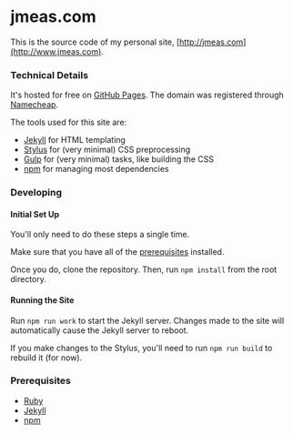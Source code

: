 # jmeas.com

This is the source code of my personal site,
[http://jmeas.com](http://www.jmeas.com).

### Technical Details

It's hosted for free on [GitHub Pages](https://pages.github.com/). The
domain was registered through [Namecheap](http://www.namecheap.com/).

The tools used for this site are:

- [Jekyll](https://jekyllrb.com/) for HTML templating
- [Stylus](http://stylus-lang.com/) for (very minimal) CSS preprocessing
- [Gulp](http://gulpjs.com/) for (very minimal) tasks, like building the CSS
- [npm](https://www.npmjs.com/) for managing most dependencies

### Developing

#### Initial Set Up

You'll only need to do these steps a single time.

Make sure that you have all of the [prerequisites](#prerequisites) installed.

Once you do, clone the repository. Then, run `npm install` from the root
directory.

#### Running the Site

Run `npm run work` to start the Jekyll server. Changes made to the site
will automatically cause the Jekyll server to reboot.

If you make changes to the Stylus, you'll need to run `npm run build` to rebuild
it (for now).

### Prerequisites

- [Ruby](https://www.ruby-lang.org/en/)
- [Jekyll](https://jekyllrb.com/)
- [npm](https://www.npmjs.com/)
